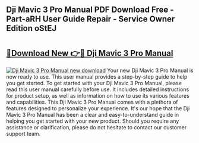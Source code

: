 ## Dji Mavic 3 Pro Manual PDF Download Free - Part-aRH User Guide Repair - Service Owner Edition oStEJ

# <h2><a href="http://bc26623.oget.top/?id=Dji+Mavic+3+Pro+Manual">🔗Download New 👉🔴 Dji Mavic 3 Pro Manual</a></h2>

[![Dji Mavic 3 Pro Manual new download](https://i.imgur.com/5g1atiW.png)](http://bc26623.oget.top/?id=Dji+Mavic+3+Pro+Manual)
Your new Dji Mavic 3 Pro Manual is now ready to use. This user manual provides a step-by-step guide to help you get started. To get started with your Dji Mavic 3 Pro Manual, please read this user manual carefully before use. It includes detailed instructions for product setup, as well as information on how to use its various features and capabilities. This Dji Mavic 3 Pro Manual comes with a plethora of features designed to personalize your experience. It's our hope that the Dji Mavic 3 Pro Manual has been a clear and easy-to-understand guide in helping you get started with your new product. Should you require any assistance or clarification, please do not hesitate to contact our customer support team.

